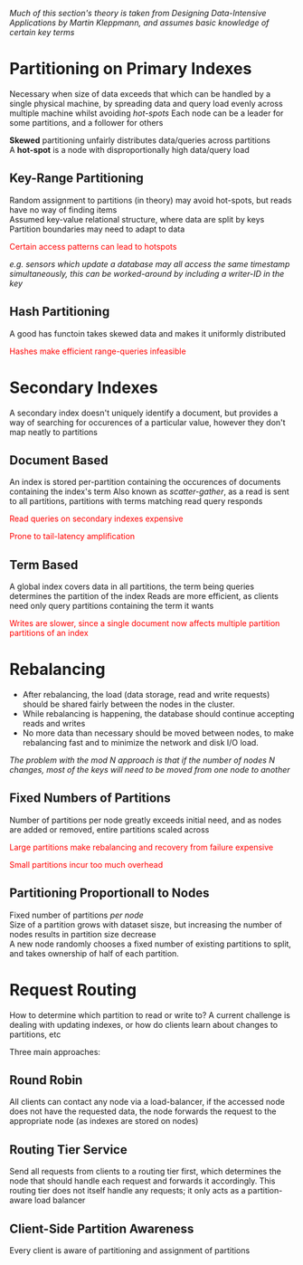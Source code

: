 *Much of this section's theory is taken from Designing Data-Intensive Applications by Martin Kleppmann, and assumes basic knowledge of certain key terms*  
# Partitioning on Primary Indexes
Necessary when size of data exceeds that which can be handled by a single physical machine, by spreading data and query load evenly across multiple machine whilst avoiding *hot-spots*
Each node can be a leader for some partitions, and a follower for others  

**Skewed** partitioning unfairly distributes data/queries across partitions  
A **hot-spot**  is a node with disproportionally high data/query load

## Key-Range Partitioning
Random assignment to partitions (in theory) may avoid hot-spots, but reads have no way of finding items  
Assumed key-value relational structure, where data are split by keys
Partition boundaries may need to adapt to data

<p style="color:red">Certain access patterns can lead to hotspots</p>   

*e.g. sensors which update a database may all access the same timestamp simultaneously, this can be worked-around by including a writer-ID in the key*  


## Hash Partitioning
A good has functoin takes skewed data and makes it uniformly distributed  
<p style="color:red">Hashes make efficient range-queries infeasible</p>

# Secondary Indexes
A secondary index doesn't uniquely identify a document, but provides a way of searching for occurences of a particular value, however they don't map neatly to partitions
## Document Based
An index is stored per-partition containing the occurences of documents containing the index's term
Also known as *scatter-gather*, as a read is sent to all partitions, partitions with terms matching read query responds 
<p style="color:red">Read queries on secondary indexes expensive</p>
<p style="color:red">Prone to tail-latency amplification</p>

## Term Based
A global index covers data in all partitions, the term being queries determines the partition of the index
Reads are more efficient, as clients need only query partitions containing the term it wants
<p style="color:red">Writes are slower, since a single document now affects multiple partition partitions of an index</p>

# Rebalancing  
- After rebalancing, the load (data storage, read and write requests) should be shared fairly between the nodes in the cluster.
- While rebalancing is happening, the database should continue accepting reads and writes
- No more data than necessary should be moved between nodes, to make rebalancing fast and to minimize the network and disk I/O load.

*The problem with the mod N approach is that if the number of nodes N changes, most of the keys will need to be moved from one node to another*

## Fixed Numbers of Partitions  
Number of partitions per node greatly exceeds initial need, and as nodes are added or removed, entire partitions scaled across  
<p style="color:red">Large partitions make rebalancing and recovery from failure expensive</p>
<p style="color:red">Small partitions incur too much overhead</p>

## Partitioning Proportionall to Nodes  
Fixed number of partitions *per node*  
Size of a partition grows with dataset sisze, but increasing the number of nodes results in partition size decrease  
A new node randomly chooses a fixed number of existing partitions to split, and takes ownership of half of each partition.

# Request Routing
How to determine which partition to read or write to? 
A current challenge is dealing with updating indexes, or how do clients learn about changes to partitions, etc

Three main approaches:
## Round Robin  
All clients can contact any node via a load-balancer, if the accessed node does not have the requested data, the node forwards the request to the appropriate node (as indexes are stored on nodes)
## Routing Tier Service
Send all requests from clients to a routing tier first, which determines the node that should handle each request and forwards it accordingly. This routing tier does not itself handle any requests; it only acts as a partition-aware load balancer
## Client-Side Partition Awareness
Every client is aware of partitioning and assignment of partitions


